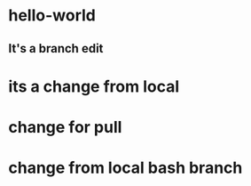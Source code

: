 # hello-world
## It's a branch edit
# its a change from local 
# change for pull 
# change from local bash branch
